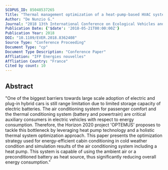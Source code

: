 ```yaml
---
SCOPUS_ID: 85048537265
Title: "Thermal management optimization of a heat-pump-based HVAC system for cabin conditioning in electric vehicles"
Author: "De Nunzio G."
Journal: "2018 13th International Conference on Ecological Vehicles and Renewable Energies, EVER 2018"
Publication Date: {'$date': '2018-05-21T00:00:00Z'}
Publication Year: 2018
DOI: "10.1109/EVER.2018.8362408"
Source Type: "Conference Proceeding"
Document Type: "cp"
Document Type Description: "Conference Paper"
Affliation: "IFP Energies nouvelles"
Affliation Country: "France"
Cited by count: 10
---
```


## Abstract
"One of the biggest barriers towards large scale adoption of electric and plug-in hybrid cars is still range limitation due to limited storage capacity of electric batteries. The air conditioning system for passenger comfort and the thermal conditioning system (battery and powertrain) are critical auxiliary consumers in electric vehicles with respect to energy consumption. Therefore, the Horizon 2020 project 'OPTEMUS' proposes to tackle this bottleneck by leveraging heat pump technology and a holistic thermal system optimization approach. This paper presents the optimization strategy used for energy-efficient cabin conditioning in cold weather condition and simulation results of the air conditioning system including a heat pump. This system is capable of using the ambient air or a preconditioned battery as heat source, thus significantly reducing overall energy consumption."
